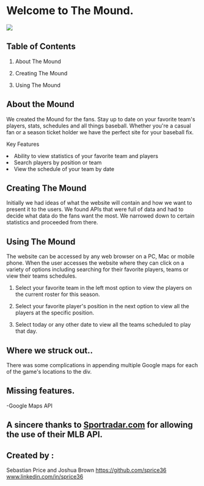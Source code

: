 # Welcome to The Mound. 
 
<img src= 'https://i.pinimg.com/originals/5d/70/be/5d70be9a2975b05d242d5490dd8b6801.jpg'>

## Table of Contents

1. About The Mound

2. Creating The Mound

3. Using The Mound 

## About the Mound
 
We created the Mound for the fans. Stay up to date on your favorite team's players, stats, 
schedules and all things baseball. Whether you're a casual fan or a season ticket holder we 
have the perfect site for your baseball fix.

Key Features

<li> Ability to view statistics of your favorite team and players </li>
<li> Search players by position or team </li>
<li> View the schedule of your team by date </li>

## Creating The Mound

Initially we had ideas of what the website will contain and how we want to present it to the users. We found
APIs that were full of data and had to decide what data do the fans want the most. We narrowed down to 
certain statistics and proceeded from there.  

## Using The Mound

The website can be accessed by any web browser on a PC, Mac or mobile phone. When the user accesses
the website where they can click on a variety of options including searching for their
favorite players, teams or view their teams schedules.

1. Select your favorite team in the left most option to view the players on the current roster for this season. 

2. Select your favorite player's position in the next option to view all the players at the specific position.

3. Select today or any other date to view all the teams scheduled to play that day.

## Where we struck out..
There was some complications in appending multiple Google maps for each of the game's 
locations to the div. 

## Missing features.
-Google Maps API

## A sincere thanks to <a href = "https://developer.sportradar.com/">Sportradar.com</a> for allowing the use of their MLB API.


## Created by : 
Sebastian Price and Joshua Brown 
<a href="https://github.com/sprice36">https://github.com/sprice36</a>    
<a href="https://www.linkedin.com/in/sprice36">www.linkedin.com/in/sprice36</a>

 



 
